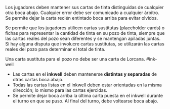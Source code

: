 Los jugadores deben mantener sus cartas de tinta distinguidas de cualquier otra boca abajo. Cualquier error debe ser comunicado a cualquier árbitro.
Se permite dejar la carta recién entintado boca arriba para evitar olvidos.

Se permite que los jugadores utilicen cartas sustitutas (placeholder cards) o fichas para representar la cantidad de tinta en su pozo de tinta, siempre que las cartas reales del pozo sean diferentes y se mantengan apiladas juntas. Si hay alguna disputa que involucre cartas sustitutas, se utilizarán las cartas reales del pozo para determinar el total de tinta.

Una carta sustituta para el pozo no debe ser una carta de Lorcana.
#ink-well


- Las cartas en el **inkwell** deben mantenerse **distintas y separadas** de otras cartas boca abajo.
- Todas las cartas listas en el inkwell deben estar orientadas en la misma dirección; lo mismo para las cartas ejercidas.
- Se permite dejar boca arriba la última carta puesta en el inkwell durante el turno en que se puso. Al final del turno, debe voltearse boca abajo.